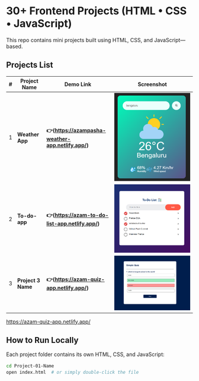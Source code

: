 
# 30+ Frontend Projects (HTML • CSS • JavaScript)

This repo contains mini projects built using HTML, CSS, and JavaScript—based.


##  Projects List

| #  | Project Name        | Demo Link                                                                 | Screenshot                              |
|----|---------------------|---------------------------------------------------------------------------|-----------------------------------------|
| 1  | **Weather App**  | **👉(https://azampasha-weather-app.netlify.app/)** | ![Project 1](assets/project-01.png)     |
| 2  | **To-do-app**  | **👉(https://azam-to-do-list-app.netlify.app/)**| ![Project 2](assets/project-02.png)     |
| 3  | **Project 3 Name**  | **👉(https://azam-quiz-app.netlify.app/)**| ![Project 3](assets/project-03.png)     |

https://azam-quiz-app.netlify.app/

##  How to Run Locally

Each project folder contains its own HTML, CSS, and JavaScript:

```bash
cd Project-01-Name
open index.html  # or simply double-click the file
